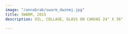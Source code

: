```yaml
---
image: "/annabrab/swarm_dwznmj.jpg"
title: SWARM, 2015
description: OIL, COLLAGE, GLASS ON CANVAS 24" X 36"

---
```

